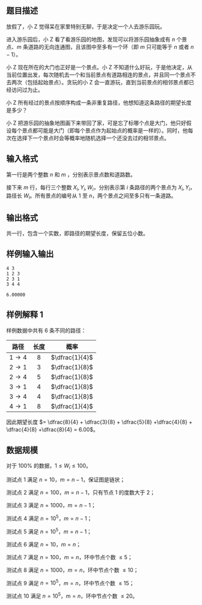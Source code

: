 ## 题目描述

放假了，小 Z 觉得呆在家里特别无聊，于是决定一个人去游乐园玩。

进入游乐园后，小 Z 看了看游乐园的地图，发现可以将游乐园抽象成有 $n$ 个景点、$m$ 条道路的无向连通图，且该图中至多有一个环（即 $m$ 只可能等于 $n$ 或者 $n-1$）。

小 Z 现在所在的大门也正好是一个景点。小 Z 不知道什么好玩，于是他决定，从当前位置出发，每次随机去一个和当前景点有道路相连的景点，并且同一个景点不去两次（包括起始景点）。贪玩的小 Z 会一直游玩，直到当前景点的相邻景点都已经访问过为止。

小 Z 所有经过的景点按顺序构成一条非重复路径，他想知道这条路径的期望长度是多少？

小 Z 把游乐园的抽象地图画下来带回了家，可是忘了标哪个点是大门，他只好假设每个景点都可能是大门（即每个景点作为起始点的概率是一样的）。同时，他每次在选择下一个景点时会等概率地随机选择一个还没去过的相邻景点。

## 输入格式

第一行是两个整数 $n$ 和 $m$ ，分别表示景点数和道路数。

接下来 $m$ 行，每行三个整数 $X_i, Y_i, W_i$，分别表示第 $i$ 条路径的两个景点为 $X_i, Y_i$，路径长 $W_i$。所有景点的编号从 $1$ 至 $n$，两个景点之间至多只有一条道路。

## 输出格式

共一行，包含一个实数，即路径的期望长度，保留五位小数。

## 样例输入输出

```input1
4 3
1 2 3
2 3 1
3 4 4
```

```output1
6.00000
```

## 样例解释 1

样例数据中共有 $6$ 条不同的路径：

| 路径 | 长度 | 概率 |
| :-: | :-: | :-: |
| $1\rightarrow 4$ | $8$ | $\dfrac{1}{4}$ |
| $2\rightarrow 1$ | $3$ | $\dfrac{1}{8}$ |
| $2\rightarrow 4$ | $5$ | $\dfrac{1}{8}$ |
| $3\rightarrow 1$ | $4$ | $\dfrac{1}{8}$ |
| $3\rightarrow 4$ | $4$ | $\dfrac{1}{8}$ |
| $4\rightarrow 1$ | $8$ | $\dfrac{1}{4}$ |

因此期望长度 $= \dfrac{8}{4} + \dfrac{3}{8} + \dfrac{5}{8} +\dfrac{4}{8} + \dfrac{4}{8} +\dfrac{8}{4} = 6.00$。

## 数据规模

对于 $100\%$ 的数据，$1\leq W_i\leq 100$。

测试点 $1$ 满足 $n=10$，$m = n-1$，保证图是链状；

测试点 $2$ 满足 $n=100$，$m = n-1$，只有节点 $1$ 的度数大于 $2$；

测试点 $3$ 满足 $n=1000$，$m = n-1$；

测试点 $4$ 满足 $n=10^5$，$m = n-1$；

测试点 $5$ 满足 $n=10^5$，$m = n-1$；

测试点 $6$ 满足 $n=10$，$m = n$；

测试点 $7$ 满足 $n=100$，$m = n$，环中节点个数 $\leq 5$；

测试点 $8$ 满足 $n=1000$，$m = n$，环中节点个数 $\leq 10$；

测试点 $9$ 满足 $n=10^5$，$m = n$，环中节点个数 $\leq 15$；

测试点 $10$ 满足 $n=10^5$，$m = n$，环中节点个数 $\leq 20$。